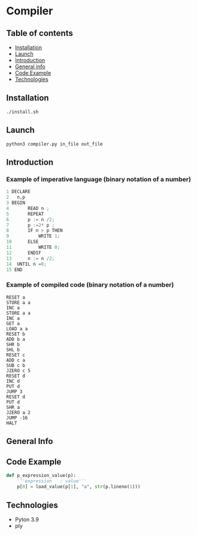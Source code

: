# Compiler
## Table of contents

* [Installation](#installation)
* [Launch](#launch)
* [Introduction](#Introduction)
* [General info](#general-info)
* [Code Example](#code-example)
* [Technologies](#technologies)


## Installation
```shell script
./install.sh
```
## Launch
```shell script
python3 compiler.py in_file out_file
```
## Introduction
### Example of imperative language (binary notation of a number)
```python
1 DECLARE
2   n,p
3 BEGIN
4       READ n ;
5       REPEAT
6       p := n /2;
7       p :=2* p ;
8       IF n > p THEN
9           WRITE 1;
10      ELSE
11          WRITE 0;
12      ENDIF
13      n := n /2;
14  UNTIL n =0;
15 END
```
### Example of compiled code (binary notation of a number)
```jupyter
RESET a
STORE a a
INC a
STORE a a
INC a
GET a
LOAD a a
RESET b
ADD b a
SHR b
SHL b
RESET c
ADD c a
SUB c b
JZERO c 5
RESET d
INC d
PUT d
JUMP 3
RESET d
PUT d
SHR a
JZERO a 2
JUMP -16
HALT
```
## General Info


## Code Example
```python
def p_expression_value(p):
    '''expression   : value'''
    p[0] = load_value(p[1], "a", str(p.lineno(1)))
```
## Technologies
- Pyton 3.9
- ply
